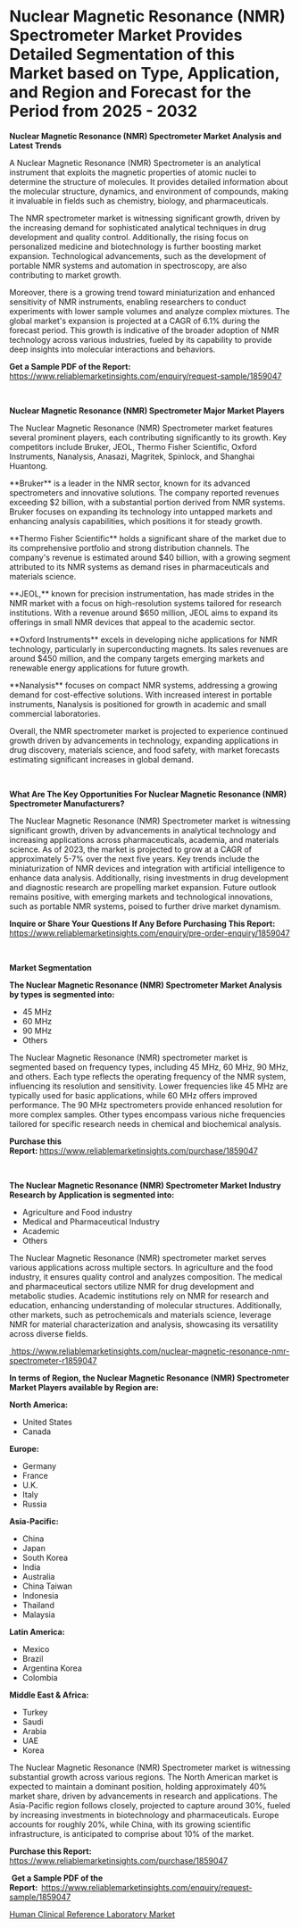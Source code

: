 <p><h1>Nuclear Magnetic Resonance (NMR) Spectrometer Market Provides Detailed Segmentation of this Market based on Type, Application, and Region and Forecast for the Period from 2025 - 2032</h1></p><p><strong>Nuclear Magnetic Resonance (NMR) Spectrometer Market Analysis and Latest Trends</strong></p>
<p><p>A Nuclear Magnetic Resonance (NMR) Spectrometer is an analytical instrument that exploits the magnetic properties of atomic nuclei to determine the structure of molecules. It provides detailed information about the molecular structure, dynamics, and environment of compounds, making it invaluable in fields such as chemistry, biology, and pharmaceuticals. </p><p>The NMR spectrometer market is witnessing significant growth, driven by the increasing demand for sophisticated analytical techniques in drug development and quality control. Additionally, the rising focus on personalized medicine and biotechnology is further boosting market expansion. Technological advancements, such as the development of portable NMR systems and automation in spectroscopy, are also contributing to market growth.</p><p>Moreover, there is a growing trend toward miniaturization and enhanced sensitivity of NMR instruments, enabling researchers to conduct experiments with lower sample volumes and analyze complex mixtures. The global market's expansion is projected at a CAGR of 6.1% during the forecast period. This growth is indicative of the broader adoption of NMR technology across various industries, fueled by its capability to provide deep insights into molecular interactions and behaviors.</p></p>
<p><strong>Get a Sample PDF of the Report:&nbsp;</strong> <a href="https://www.reliablemarketinsights.com/enquiry/request-sample/1859047?utm_campaign=3272&utm_medium=2&utm_source=Github&utm_content=ia&utm_term=05032025&utm_id=nuclear-magnetic-resonance-nmr-spectrometer">https://www.reliablemarketinsights.com/enquiry/request-sample/1859047</a></p>
<p>&nbsp;</p>
<p><strong>Nuclear Magnetic Resonance (NMR) Spectrometer Major Market Players</strong></p>
<p><p>The Nuclear Magnetic Resonance (NMR) Spectrometer market features several prominent players, each contributing significantly to its growth. Key competitors include Bruker, JEOL, Thermo Fisher Scientific, Oxford Instruments, Nanalysis, Anasazi, Magritek, Spinlock, and Shanghai Huantong.</p><p>**Bruker** is a leader in the NMR sector, known for its advanced spectrometers and innovative solutions. The company reported revenues exceeding $2 billion, with a substantial portion derived from NMR systems. Bruker focuses on expanding its technology into untapped markets and enhancing analysis capabilities, which positions it for steady growth.</p><p>**Thermo Fisher Scientific** holds a significant share of the market due to its comprehensive portfolio and strong distribution channels. The company's revenue is estimated around $40 billion, with a growing segment attributed to its NMR systems as demand rises in pharmaceuticals and materials science.</p><p>**JEOL,** known for precision instrumentation, has made strides in the NMR market with a focus on high-resolution systems tailored for research institutions. With a revenue around $650 million, JEOL aims to expand its offerings in small NMR devices that appeal to the academic sector.</p><p>**Oxford Instruments** excels in developing niche applications for NMR technology, particularly in superconducting magnets. Its sales revenues are around $450 million, and the company targets emerging markets and renewable energy applications for future growth.</p><p>**Nanalysis** focuses on compact NMR systems, addressing a growing demand for cost-effective solutions. With increased interest in portable instruments, Nanalysis is positioned for growth in academic and small commercial laboratories.</p><p>Overall, the NMR spectrometer market is projected to experience continued growth driven by advancements in technology, expanding applications in drug discovery, materials science, and food safety, with market forecasts estimating significant increases in global demand.</p></p>
<p>&nbsp;</p>
<p><strong>What Are The Key Opportunities For Nuclear Magnetic Resonance (NMR) Spectrometer Manufacturers?</strong></p>
<p><p>The Nuclear Magnetic Resonance (NMR) Spectrometer market is witnessing significant growth, driven by advancements in analytical technology and increasing applications across pharmaceuticals, academia, and materials science. As of 2023, the market is projected to grow at a CAGR of approximately 5-7% over the next five years. Key trends include the miniaturization of NMR devices and integration with artificial intelligence to enhance data analysis. Additionally, rising investments in drug development and diagnostic research are propelling market expansion. Future outlook remains positive, with emerging markets and technological innovations, such as portable NMR systems, poised to further drive market dynamism.</p></p>
<p><strong>Inquire or Share Your Questions If Any Before Purchasing This Report:</strong> <a href="https://www.reliablemarketinsights.com/enquiry/pre-order-enquiry/1859047?utm_campaign=3272&utm_medium=2&utm_source=Github&utm_content=ia&utm_term=05032025&utm_id=nuclear-magnetic-resonance-nmr-spectrometer">https://www.reliablemarketinsights.com/enquiry/pre-order-enquiry/1859047</a></p>
<p>&nbsp;</p>
<p><strong>Market Segmentation</strong></p>
<p><strong>The Nuclear Magnetic Resonance (NMR) Spectrometer Market Analysis by types is segmented into:</strong></p>
<p><ul><li>45 MHz</li><li>60 MHz</li><li>90 MHz</li><li>Others</li></ul></p>
<p><p>The Nuclear Magnetic Resonance (NMR) spectrometer market is segmented based on frequency types, including 45 MHz, 60 MHz, 90 MHz, and others. Each type reflects the operating frequency of the NMR system, influencing its resolution and sensitivity. Lower frequencies like 45 MHz are typically used for basic applications, while 60 MHz offers improved performance. The 90 MHz spectrometers provide enhanced resolution for more complex samples. Other types encompass various niche frequencies tailored for specific research needs in chemical and biochemical analysis.</p></p>
<p><strong>Purchase this Report:&nbsp;</strong><a href="https://www.reliablemarketinsights.com/purchase/1859047?utm_campaign=3272&utm_medium=2&utm_source=Github&utm_content=ia&utm_term=05032025&utm_id=nuclear-magnetic-resonance-nmr-spectrometer">https://www.reliablemarketinsights.com/purchase/1859047</a></p>
<p>&nbsp;</p>
<p><strong>The Nuclear Magnetic Resonance (NMR) Spectrometer Market Industry Research by Application is segmented into:</strong></p>
<p><ul><li>Agriculture and Food industry</li><li>Medical and Pharmaceutical Industry</li><li>Academic</li><li>Others</li></ul></p>
<p><p>The Nuclear Magnetic Resonance (NMR) spectrometer market serves various applications across multiple sectors. In agriculture and the food industry, it ensures quality control and analyzes composition. The medical and pharmaceutical sectors utilize NMR for drug development and metabolic studies. Academic institutions rely on NMR for research and education, enhancing understanding of molecular structures. Additionally, other markets, such as petrochemicals and materials science, leverage NMR for material characterization and analysis, showcasing its versatility across diverse fields.</p></p>
<p><a href="https://www.reliablemarketinsights.com/nuclear-magnetic-resonance-nmr-spectrometer-r1859047?utm_campaign=3272&utm_medium=2&utm_source=Github&utm_content=ia&utm_term=05032025&utm_id=nuclear-magnetic-resonance-nmr-spectrometer">&nbsp;https://www.reliablemarketinsights.com/nuclear-magnetic-resonance-nmr-spectrometer-r1859047</a></p>
<p><strong>In terms of Region, the Nuclear Magnetic Resonance (NMR) Spectrometer Market Players available by Region are:</strong></p>
<p>
    <p> <strong> North America: </strong>
        <ul>
            <li>United States</li>
            <li>Canada</li>
        </ul>
        </p> 
    <p> <strong> Europe: </strong>
        <ul>
            <li>Germany</li>
            <li>France</li>
            <li>U.K.</li>
            <li>Italy</li>
            <li>Russia</li>
        </ul>
        </p> 
    <p> <strong> Asia-Pacific: </strong>
        <ul>
            <li>China</li>
            <li>Japan</li>
            <li>South Korea</li>
            <li>India</li>
            <li>Australia</li>
            <li>China Taiwan</li>
            <li>Indonesia</li>
            <li>Thailand</li>
            <li>Malaysia</li>
        </ul>
        </p> 
    <p> <strong> Latin America: </strong>
        <ul>
            <li>Mexico</li>
            <li>Brazil</li>
            <li>Argentina Korea</li>
            <li>Colombia</li>
        </ul>
        </p> 
    <p> <strong> Middle East & Africa: </strong>
        <ul>
            <li>Turkey</li>
            <li>Saudi</li>
            <li>Arabia</li>
            <li>UAE</li>
            <li>Korea</li>
        </ul>
    </p>
    </p>
<p><p>The Nuclear Magnetic Resonance (NMR) Spectrometer market is witnessing substantial growth across various regions. The North American market is expected to maintain a dominant position, holding approximately 40% market share, driven by advancements in research and applications. The Asia-Pacific region follows closely, projected to capture around 30%, fueled by increasing investments in biotechnology and pharmaceuticals. Europe accounts for roughly 20%, while China, with its growing scientific infrastructure, is anticipated to comprise about 10% of the market.</p></p>
<p><strong>Purchase this Report: </strong><a href="https://www.reliablemarketinsights.com/purchase/1859047?utm_campaign=3272&utm_medium=2&utm_source=Github&utm_content=ia&utm_term=05032025&utm_id=nuclear-magnetic-resonance-nmr-spectrometer">https://www.reliablemarketinsights.com/purchase/1859047</a></p>
<p>&nbsp;<strong>Get a Sample PDF of the Report:&nbsp;&nbsp;</strong><a href="https://www.reliablemarketinsights.com/enquiry/request-sample/1859047?utm_campaign=3272&utm_medium=2&utm_source=Github&utm_content=ia&utm_term=05032025&utm_id=nuclear-magnetic-resonance-nmr-spectrometer">https://www.reliablemarketinsights.com/enquiry/request-sample/1859047</a></p>
<p><strong></strong></p>
<p><p><a href="https://github.com/huelarnzeba29/Market-Research-Report-List-1/blob/main/human-clinical-reference-laboratory-market.md?utm_campaign=3272&utm_medium=2&utm_source=Github&utm_content=ia&utm_term=05032025&utm_id=nuclear-magnetic-resonance-nmr-spectrometer">Human Clinical Reference Laboratory Market</a></p></p>